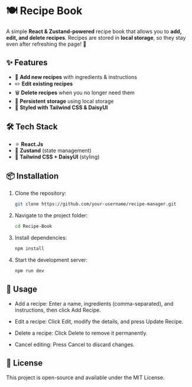 # 🍽️ Recipe Book

A simple **React & Zustand-powered** recipe book that allows you to **add, edit, and delete recipes**. Recipes are stored in **local storage**, so they stay even after refreshing the page! 🚀

## ✨ Features

- 📝 **Add new recipes** with ingredients & instructions  
- ✏️ **Edit existing recipes**  
- 🗑️ **Delete recipes** when you no longer need them  
- 💾 **Persistent storage** using local storage  
- 🎨 **Styled with Tailwind CSS & DaisyUI**  

## 🛠️ Tech Stack

- ⚛️ **React.Js**  
- 🌿 **Zustand** (state management)  
- 🎨 **Tailwind CSS + DaisyUI** (styling)  

## 📦 Installation

1. Clone the repository:

   ```sh
   git clone https://github.com/your-username/recipe-manager.git
   ```

2. Navigate to the project folder:

    ```sh
   cd Recipe-Book
   ```

3. Install dependencies:

   ```sh
   npm install
   ```

4. Start the development server:

   ```sh
   npm run dev
   ```

## 🚀 Usage

- Add a recipe: Enter a name, ingredients (comma-separated), and instructions, then click Add Recipe.

- Edit a recipe: Click Edit, modify the details, and press Update Recipe.

- Delete a recipe: Click Delete to remove it permanently.

- Cancel editing: Press Cancel to discard changes.

## 📜 License

This project is open-source and available under the MIT License.
